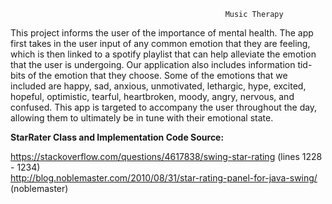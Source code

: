                                                     Music Therapy 
This project informs the user of the importance of mental health. The app first takes in the user input of any common emotion that they are feeling, which is then linked to a spotify playlist that can help alleviate the emotion that the user is undergoing. Our application also includes information tid-bits of the emotion that they choose. Some of the emotions that we included are happy, sad, anxious, unmotivated, lethargic, hype, excited, hopeful, optimistic, tearful, heartbroken, moody, angry, nervous, and confused. This app is targeted to accompany the user throughout the day, allowing them to ultimately be in tune with their emotional state.

**StarRater Class and Implementation Code Source:**

https://stackoverflow.com/questions/4617838/swing-star-rating (lines 1228 - 1234)\
http://blog.noblemaster.com/2010/08/31/star-rating-panel-for-java-swing/ (noblemaster)
